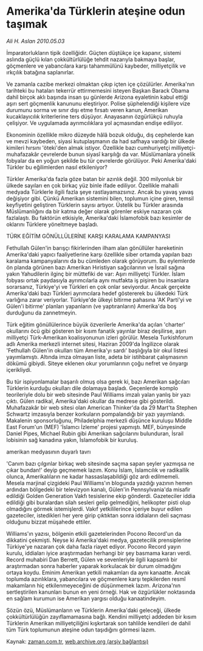 # Amerika'da Türklerin  ateşine odun taşımak

*Ali H. Aslan 2010.05.03*

<tr><td class="metin" colspan="2" style="padding-top: 20px; padding-left: 5px; ">İmparatorlukların tipik özelliğidir. Güçten düştükçe içe kapanır, sistemi aslında güçlü kılan çokkültürlülüğe tehdit nazarıyla bakmaya başlar, göçmenlere ve yabancılara karşı tahammülünü kaybeder, milliyetçilik ve ırkçılık batağına saplanırlar.</td></tr><tr><td class="metin" colspan="2" style="padding-top: 20px; padding-left: 5px; "><p>Ve zamanla cazibe merkezi olmaktan çıkıp içten içe çözülürler. Amerika'nın tarihteki bu hataları tekerrür ettirmemesini isteyen Başkan Barack Obama dahil birçok aklı başında insan şu günlerde Arizona eyaletinin kabul ettiği aşırı sert göçmenlik kanununu eleştiriyor. Polise şüphelendiği kişilere vize durumunu sorma ve sınır dışı etme fırsatı veren kanun, Amerikan kucaklayıcılık kriterlerine ters düşüyor. Anayasanın özgürlükçü ruhuyla çelişiyor. Ve uygulamada ayrımcılıklara yol açmasından endişe ediliyor.
<p>Ekonominin özellikle mikro düzeyde hâlâ bozuk olduğu, dış cephelerde kan ve mevzi kaybeden, siyasi kutuplaşmanın da had safhaya vardığı bir ülkede kimileri hırsını 'öteki'den almak istiyor. Özellikle bazı cumhuriyetçi milliyetçi-muhafazakâr çevrelerde bunun siyasî karşılığı da var. Müslümanlara yönelik fobyalar da en yoğun şekilde bu tür çevrelerde görülüyor. Peki Amerika'daki Türkler bu eğilimlerden nasıl etkileniyor?
<p>Türkler Amerika'da fazla göze batan bir azınlık değil. 300 milyonluk bir ülkede sayıları en çok birkaç yüz binle ifade ediliyor. Özellikle mahalli medyada Türklerle ilgili fazla şeye rastlayamazsınız. Ancak bu yavaş yavaş değişiyor gibi. Çünkü Amerikan sistemini bilen, toplumun içine giren, temsil keyfiyetini geliştiren Türklerin sayısı artıyor. Üstelik bu Türkler arasında Müslümanlığını da bir katma değer olarak görenler eskiye nazaran çok fazlalaştı. Bu faktörün etkisiyle, Amerika'daki İslamofobik bazı kesimler de oklarını Türklere yöneltmeye başladı.
<p>TÜRK EĞİTİM GÖNÜLLÜLERİNE KARŞI KARALAMA KAMPANYASI
<p>Fethullah Gülen'in barışçı fikirlerinden ilham alan gönüllüler hareketinin Amerika'daki yapıcı faaliyetlerine karşı özellikle siber ortamda yapılan bazı karalama kampanyalarını da bu cümleden olarak görüyorum. Bu eylemlerde ön planda görünen bazı Amerikan Hıristiyan sağcılarının ve İsrail sağına yakın Yahudilerin ilginç bir müttefiki de var: Aşırı milliyetçi Türkler. İslam fobyası ortak paydasıyla ayrımcılarla aynı mutfakta iş pişiren bu insanlara sorarsanız, Türkiye'yi ve Türkleri en çok onlar seviyordur. Ancak gerçekte Amerika'daki bazı Türkleri ayrımcılara hedef göstererek bu ülkedeki Türk varlığına zarar veriyorlar. Türkiye'de ülkeyi bitirme pahasına 'AK Parti'yi ve Gülen'i bitirme' planları yapanların (ve yaptıranların) Amerika'da boş durduğunu da zannetmeyin.
<p>Türk eğitim gönüllülerince büyük özverilerle Amerika'da açılan 'charter' okullarını öcü gibi gösteren bir kısım fanatik yayınlar biraz deşilirse, aşırı milliyetçi Türk-Amerikan koalisyonunun izleri görülür. Mesela Turkishforum adlı Amerika merkezli internet sitesi, Haziran 2009'da İngilizce olarak 'Fethullah Gülen'in okulları tüm Amerika'yı sardı' başlığıyla bir okul listesi yayımlamıştı. Altında imza olmayan liste, adeta bir istihbarat çalışmasının dökümü gibiydi. Siteye eklenen okur yorumlarının çoğu nefret ve önyargı içerikliydi. 
<p>Bu tür ispiyonlamalar başarılı olmuş olsa gerek ki, bazı Amerikan sağcıları Türklerin kurduğu okulları dile dolamaya başladı. Geçenlerde komplo teorileriyle dolu bir web sitesinde Paul Williams imzalı yalan yanlış bir yazı çıktı. Gülen radikal, Amerika'daki okullar da medrese gibi gösterildi. Muhafazakâr bir web sitesi olan American Thinker'da da 29 Mart'ta Stephen Schwartz imzasıyla benzer korkuların pompalandığı bir yazı yayımlandı. Makalenin sponsorluğunu, Philadelphia merkezli düşünce kuruluşu Middle East Forum'un (MEF) 'İslamcı İzleme' projesi yapmıştı. MEF, bünyesinde Daniel Pipes, Michael Rubin gibi Amerikan sağcılarını bulunduran, İsrail lobisinin sağ kanadına yakın, İslamofobik bir kuruluş.
<p>amerikan medyasının duyarlı tavrı
<p>'Canım bazı çılgınlar birkaç web sitesinde saçma sapan şeyler yazmışsa ne çıkar bundan!' deyip geçmemek lazım. Konu İslam, İslamcılık ve radikallik olunca, Amerikalıların ne kadar hassaslaşabildiği göz ardı edilmemeli. Mesela marjinal çizgideki Paul Williams'ın blogunda yazdığı yazının hemen ardından bölgedeki bir televizyon kanalı, Gülen'in Pennsylvania'da misafir edildiği Golden Generation Vakfı tesislerine ekip gönderdi. Gazeteciler iddia edildiği gibi buralardan silah sesleri gelip gelmediğini, helikopter pisti olup olmadığını görmek istemişlerdi. Vakıf yetkililerince içeriye buyur edilen gazeteciler, istedikleri her yere girip çıktıktan sonra iddiaların deli saçması olduğunu bizzat müşahede ettiler.
<p>Williams'ın yazısı, bölgenin etkili gazetelerinden Pocono Record'un da dikkatini çekmişti. Neyse ki Amerika'daki medya, gazetecilik prensiplerine Türkiye'ye nazaran çok daha fazla riayet ediyor. Pocono Record yayın kurulu, iddiaları iyice araştırmadan herhangi bir şey basmama kararı verdi. Record muhabiri Dan Berrett, Gülen ve sevenleriyle ilgili kapsamlı bir araştırmadan sonra haberler yaparak korkulacak bir durum olmadığını ortaya koydu. Eminim Amerikan yetkili makamları da aynı kanaatte. Ancak toplumda azınlıklara, yabancılara ve göçmenlere karşı tepkilerden resmî makamların hiç etkilenmeyeceğini de düşünmemek lazım. Arizona'nın sertleştirilen kanunları bunun en yeni örneği. Hak ve özgürlükler noktasında en sağlam kurumun ise Amerikan yargısı olduğu kanaatindeyim.
<p>Sözün özü, Müslümanların ve Türklerin Amerika'daki geleceği, ülkede çokkültürlülüğün zayıflamamasına bağlı. Kendini milliyetçi addeden bir kısım Türklerin Amerikan milliyetçiliğini kışkırtarak son tahlilde kendileri de dahil tüm Türk toplumunun ateşine odun taşıdığını görmesi lazım. <br/></p></p></p></p></p></p></p></p></p></p></p></td></tr>

Kaynak: [zaman.com.tr](http://zaman.com.tr/yazar.do?yazino=979757), [web.archive.org (arşiv bağlantısı)](http://web.archive.org/web/20100504224258/http://zaman.com.tr:80/yazar.do?yazino=979757)
